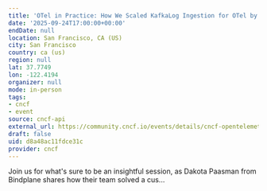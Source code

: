 ```yaml
---
title: 'OTel in Practice: How We Scaled KafkaLog Ingestion for OTel by 150%'
date: '2025-09-24T17:00:00+00:00'
endDate: null
location: San Francisco, CA (US)
city: San Francisco
country: ca (us)
region: null
lat: 37.7749
lon: -122.4194
organizer: null
mode: in-person
tags:
- cncf
- event
source: cncf-api
external_url: https://community.cncf.io/events/details/cncf-opentelemetry-presents-otel-in-practice-how-we-scaled-kafkalog-ingestion-for-otel-by-150/
draft: false
uid: d8a48ac11fdce31c
provider: cncf
---
```

Join us for what's sure to be an insightful session, as Dakota Paasman from Bindplane shares how their team solved a cus...
